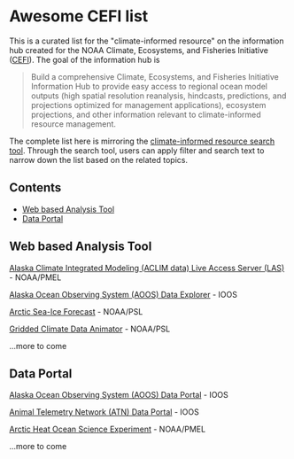 # Awesome CEFI list

This is a curated list for the "climate-informed resource" on the information hub created for the NOAA Climate, Ecosystems, and Fisheries Initiative ([CEFI](https://www.fisheries.noaa.gov/topic/climate-change/climate,-ecosystems,-and-fisheries)). 
The goal of the information hub is

 > Build a comprehensive Climate, Ecosystems, and Fisheries Initiative Information Hub to provide easy access to regional ocean model outputs (high spatial resolution reanalysis, hindcasts, predictions, and projections optimized for management applications), ecosystem projections, and other information relevant to climate-informed resource management.

The complete list here is mirroring the [climate-informed resource search tool](https://psl.noaa.gov/data/fisheries/). Through the search tool, users can apply filter and search text to narrow down the list based on the related topics. 

## Contents
- [Web based Analysis Tool](#analysis-tool)
- [Data Portal](#data-portal)

## Web based Analysis Tool
[Alaska Climate Integrated Modeling (ACLIM data) Live Access Server (LAS)](https://data.pmel.noaa.gov/aclim/las/UI.html) - NOAA/PMEL

[Alaska Ocean Observing System (AOOS) Data Explorer](http://portal.aoos.org/) - IOOS

[Arctic Sea-Ice Forecast](https://psl.noaa.gov/forecasts/seaice/) - NOAA/PSL

[Gridded Climate Data Animator](https://psl.noaa.gov/data/animation/) - NOAA/PSL

...more to come


## Data Portal
[Alaska Ocean Observing System (AOOS) Data Portal](http://portal.aoos.org/) - IOOS

[Animal Telemetry Network (ATN) Data Portal](https://portal.atn.ioos.us/) - IOOS

[Arctic Heat Ocean Science Experiment](https://data.pmel.noaa.gov/alamo/erddap/index.html) - NOAA/PMEL 

...more to come